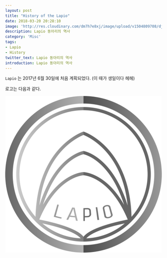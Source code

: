 ```yaml
---
layout: post
title: "History of the Lapio"
date: 2018-03-20 20:28:10
image: 'http://res.cloudinary.com/dm7h7e8xj/image/upload/v1504809708/django_g7djdj.jpg'
description: Lapio 동아리의 역사
category: 'Misc'
tags:
- Lapio
- History
twitter_text: Lapio 동아리의 역사
introduction: Lapio 동아리의 역사
---
```

`Lapio` 는 2017년 6월 30일에 처음 계획되었다. (이 때가 생일이다 헤헤)

로고는 다음과 같다.

![Logo](/assets/img/Lapio.png)